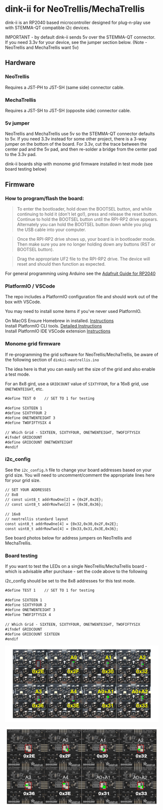 # dink-ii for NeoTrellis/MechaTrellis

dink-ii is an RP2040 based microcontroller designed for plug-n-play use with STEMMA-QT compatible i2c devices.

IMPORTANT - by default dink-ii sends 5v over the STEMMA-QT connector. If you need 3.3v for your device, see the jumper section below. (Note - NeoTrellis and MechaTrellis want 5v)

## Hardware

### NeoTrellis

Requires a JST-PH to JST-SH (same side) connector cable.

### MechaTrellis

Requires a JST-SH to JST-SH (opposite side) connector cable.

### 5v jumper

NeoTrellis and MechaTrellis use 5v so the STEMMA-QT connector defaults to 5v. If you need  3.3v instead for some other project, there is a 3-way jumper on the bottom of the board. For 3.3v, cut the trace between the center pad and the 5v pad, and then re-solder a bridge from the center pad to the 3.3v pad.

dink-ii boards ship with monome grid firmware installed in test mode (see board testing below)


## Firmware

### How to program/flash the board:

> To enter the bootloader, hold down the BOOTSEL button, and while continuing to hold it (don't let go!), press and release the reset button. Continue to hold the BOOTSEL button until the RPI-RP2 drive appears. Alternately you can hold the BOOTSEL button down while you plug the USB cable into your computer.

> Once the RPI-RP2 drive shows up, your board is in bootloader mode. Then make sure you are no longer holding down any buttons (RST or BOOTSEL button).

> Drag the appropriate UF2 file to the RPI-RP2 drive. The device will reset and should then function as expected.

For general programming using Arduino see the [Adafruit Guide for RP2040](https://learn.adafruit.com/adafruit-feather-rp2040-pico/arduino-ide-setup)

### PlatformIO / VSCode  

The repo includes a PlatformIO configuration file and should work out of the box with VSCode.  

You may need to install some items if you've never used PlatformIO.  

On MacOS
Ensure Homebrew in installed. [Instructions](https://brew.sh/)    
Install PlatformIO CLI tools. [Detailed Instructions](https://platformio.org/install/cli)  
Install PlatformIO IDE VSCode extension [Instructions](https://platformio.org/platformio-ide)  



### Monome grid firmware

If re-programming the grid software for NeoTrellis/MechaTrellis, be aware of the following section of `dinkii-neotrellis.ino`

The idea here is that you can easily set the size of the grid and also enable a test mode.

For an 8x8 gird, use a `GRIDCOUNT` value of `SIXTYFOUR`, for a 16x8 grid, use `ONETWENTEIGHT`, etc.

```
#define TEST 0    // SET TO 1 for testing

#define SIXTEEN 1
#define SIXTYFOUR 2
#define ONETWENTEIGHT 3
#define TWOFIFTYSIX 4

// Which Grid - SIXTEEN, SIXTYFOUR, ONETWENTEIGHT, TWOFIFTYSIX
#ifndef GRIDCOUNT
#define GRIDCOUNT ONETWENTEIGHT
#endif

```


### i2c_config

See the `i2c_config.h` file to change your board addresses based on your grid size.
You will need to uncomment/comment the appropriate lines here for your grid size.

```
// SET YOUR ADDRESSES 
// 8x8
// const uint8_t addrRowOne[2] = {0x2F,0x2E}; 
// const uint8_t addrRowTwo[2] = {0x3E,0x36}; 

// 16x8
// neotrellis standard layout
const uint8_t addrRowOne[4] = {0x32,0x30,0x2F,0x2E}; 
const uint8_t addrRowTwo[4] = {0x33,0x31,0x3E,0x36}; 
```

See board photos below for address jumpers on NeoTrellis and MechaTrellis. 
 

### Board testing 

If you want to test the LEDs on a single NeoTrellis/MechaTrellis board - which is advisable after purchase -  set the code above to the following

i2c_config should be set to the 8x8 addresses for this test mode.  

```
#define TEST 1    // SET TO 1 for testing

#define SIXTEEN 1
#define SIXTYFOUR 2
#define ONETWENTEIGHT 3
#define TWOFIFTYSIX 4

// Which Grid - SIXTEEN, SIXTYFOUR, ONETWENTEIGHT, TWOFIFTYSIX
#ifndef GRIDCOUNT
#define GRIDCOUNT SIXTEEN
#endif
```

![<mechatrellis-addresses>](<mechatrellis-addresses.png>)

![<neotrellis_addresses>](<neotrellis_addresses.jpg>)
